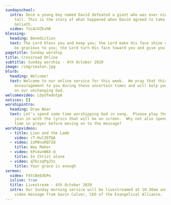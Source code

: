 ```yaml
---
sundayschool:
  intro: Once a young boy named David defeated a giant who was over nine feet
    tall. This is the story of what happened when David agreed to take on
    Goliath.
  video: 7zLAcUZkxHA
blessing:
  heading: Benediction
  text: The Lord bless you and keep you; the Lord make His face shine on you and
    be gracious to you; the Lord turn His face toward you and give you peace.
pagetitle: Sunday worship
title: Crossroad Online
subtitle: Sunday worship - 4th October 2020
image: /img/seaton.jpg
blurb:
  heading: Welcome!
  text: Welcome to our online service for this week.  We pray that this will be an
    encouragement to you during these uncertain times and will help you to focus
    on our unchanging God.
welcomevideo: LOyUfwdntpA
notices: []
worshipintro:
  heading: Draw Near
  text: Let's spend some time worshipping God in song.  Please play the videos and
    join in with the lyrics that will be on screen.  Why not also spend some
    time in prayer before moving on to the message?
worshipvideos:
  - title: Lion and the Lamb
    video: rT-HulZ6TQA
  - video: 2zM9nuRQ7ZQ
    title: Way Maker
  - video: kPv4vnW6X-Q
    title: In Christ alone
  - video: qT6czqPgJ5s
    title: Your grace is enough
sermon:
  video: FdtCBeEdbPo
  islive: true
  title: Livestream - 4th October 2020
  intro: Our Sunday morning service will be livestreamed at 10.30am and includes a
    video message from Gavin Calver, CEO of the Evangelical Alliance.
---
```

